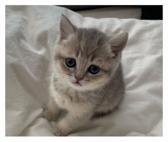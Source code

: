 <img align="center" src="https://github.com/Alexxxxand/mediafiles/blob/main/photo_2024-03-03_12-44-49.jpg" widght=50>

